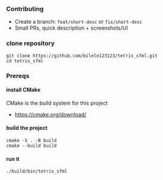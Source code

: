 ### Contributing
- Create a branch: ```feat/short-desc``` or ```fix/short-desc```
- Small PRs, quick description + screenshots/UI

### clone repository
```
git clone https://github.com/bilele123123/tetris_sfml.git
cd tetris_sfml
```

### Prereqs
#### install CMake
CMake is the build system for this project
- https://cmake.org/download/

#### build the project
```
cmake -S . -B build
cmake --build build
```

#### run it
```
./build/bin/tetris_sfml
```